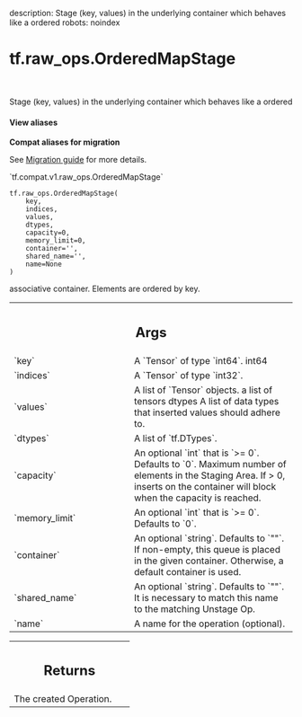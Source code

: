 description: Stage (key, values) in the underlying container which behaves like a ordered
robots: noindex

# tf.raw_ops.OrderedMapStage

<!-- Insert buttons and diff -->

<table class="tfo-notebook-buttons tfo-api nocontent" align="left">

</table>



Stage (key, values) in the underlying container which behaves like a ordered


<section class="expandable">
  <h4 class="showalways">View aliases</h4>
  <p>
<b>Compat aliases for migration</b>
<p>See
<a href="https://www.tensorflow.org/guide/migrate">Migration guide</a> for
more details.</p>
<p>`tf.compat.v1.raw_ops.OrderedMapStage`</p>
</p>
</section>

<pre class="devsite-click-to-copy prettyprint lang-py tfo-signature-link">
<code>tf.raw_ops.OrderedMapStage(
    key,
    indices,
    values,
    dtypes,
    capacity=0,
    memory_limit=0,
    container=&#x27;&#x27;,
    shared_name=&#x27;&#x27;,
    name=None
)
</code></pre>



<!-- Placeholder for "Used in" -->


associative container.   Elements are ordered by key.

<!-- Tabular view -->
 <table class="responsive fixed orange">
<colgroup><col width="214px"><col></colgroup>
<tr><th colspan="2"><h2 class="add-link">Args</h2></th></tr>

<tr>
<td>
`key`<a id="key"></a>
</td>
<td>
A `Tensor` of type `int64`. int64
</td>
</tr><tr>
<td>
`indices`<a id="indices"></a>
</td>
<td>
A `Tensor` of type `int32`.
</td>
</tr><tr>
<td>
`values`<a id="values"></a>
</td>
<td>
A list of `Tensor` objects. a list of tensors
dtypes A list of data types that inserted values should adhere to.
</td>
</tr><tr>
<td>
`dtypes`<a id="dtypes"></a>
</td>
<td>
A list of `tf.DTypes`.
</td>
</tr><tr>
<td>
`capacity`<a id="capacity"></a>
</td>
<td>
An optional `int` that is `>= 0`. Defaults to `0`.
Maximum number of elements in the Staging Area. If > 0, inserts
on the container will block when the capacity is reached.
</td>
</tr><tr>
<td>
`memory_limit`<a id="memory_limit"></a>
</td>
<td>
An optional `int` that is `>= 0`. Defaults to `0`.
</td>
</tr><tr>
<td>
`container`<a id="container"></a>
</td>
<td>
An optional `string`. Defaults to `""`.
If non-empty, this queue is placed in the given container. Otherwise,
a default container is used.
</td>
</tr><tr>
<td>
`shared_name`<a id="shared_name"></a>
</td>
<td>
An optional `string`. Defaults to `""`.
It is necessary to match this name to the matching Unstage Op.
</td>
</tr><tr>
<td>
`name`<a id="name"></a>
</td>
<td>
A name for the operation (optional).
</td>
</tr>
</table>



<!-- Tabular view -->
 <table class="responsive fixed orange">
<colgroup><col width="214px"><col></colgroup>
<tr><th colspan="2"><h2 class="add-link">Returns</h2></th></tr>
<tr class="alt">
<td colspan="2">
The created Operation.
</td>
</tr>

</table>

